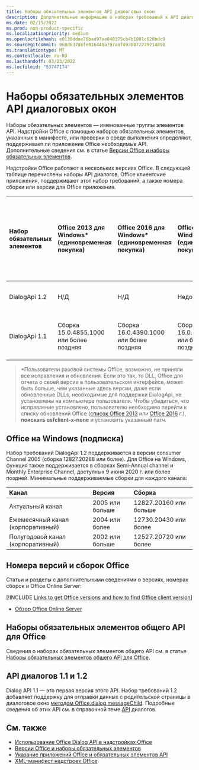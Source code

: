 ```yaml
---
title: Наборы обязательных элементов API диалоговых окон
description: Дополнительные информацию о наборах требований к API диалогов.
ms.date: 02/15/2022
ms.prod: non-product-specific
ms.localizationpriority: medium
ms.openlocfilehash: e0130ddae76bad97ae840375cb4b1801c628bdc9
ms.sourcegitcommit: 968d637defe816449a797aefd930872229214898
ms.translationtype: MT
ms.contentlocale: ru-RU
ms.lasthandoff: 03/23/2022
ms.locfileid: "63747174"
---
```

# <a name="dialog-api-requirement-sets"></a>Наборы обязательных элементов API диалоговых окон

Наборы обязательных элементов — именованные группы элементов API. Надстройки Office с помощью наборов обязательных элементов, указанных в манифесте, или проверки в среде выполнения определяют, поддерживает ли приложение Office необходимые API. Дополнительные сведения см. в статье [Версии Office и наборы обязательных элементов](../../develop/office-versions-and-requirement-sets.md).

Надстройки Office работают в нескольких версиях Office. В следующей таблице перечислены наборы API диалогов, Office клиентские приложения, поддерживают этот набор требований, а также номера сборки или версии для Office приложения.

| Набор обязательных элементов | Office 2013 для Windows\*<br>(единовременная покупка) | Office 2016 для Windows\*<br>(единовременная покупка) | Office 2019 для Windows\*<br>(единовременная покупка) | Office 2021 или более поздней Windows\*<br>(единовременная покупка) | Office для Windows<br>(подписка) | Office для iPad<br>(подписка) |  Office для Mac<br>(обе подписки<br> и разовая покупка Office Mac 2019 и более поздних периодов) | Office в Интернете | Office Online Server |
|:-----|:-----|:-----|:-----|:-----|:-----|:-----|:-----|:-----|:-----|
| DialogApi 1.2  | Н/Д | Н/Д | Недоступно | Сборка 16.0.14326.20454 или более поздней | См. поддержку<br>раздел ниже | 2.37 или более поздней | 16.37 или более поздней | Июнь 2020 г. | Недоступно |
| DialogApi 1.1  | Сборка 15.0.4855.1000 или более поздняя | Сборка 16.0.4390.1000 или более поздняя | Сборка 16.0.12527.20720 или более поздней | Сборка 16.0.14326.20454 или более поздней | Версия 1602 (сборка 6741.0000) или более поздняя | 1.22 или более поздняя | 15.20 или более поздняя | Январь 2017 г. | Версия 1608 (сборка 7601.6800) или более поздняя|

>\*Пользователи разовой системы Office, возможно, не приняли все исправления и обновления. Если это так, то DLL, Office для отчета о своей версии в пользовательском интерфейсе, может быть больше, чем указанные здесь версии, даже если обновленные DLLs, необходимые для поддержки DialogApi, не установлены на компьютере пользователя. Чтобы убедиться, что исправление установлено, пользователю необходимо перейти к списку обновлений Office ([список Office 2013](/officeupdates/msp-files-office-2013) или [Office 2016](/officeupdates/msp-files-office-2016) г.), **поискать osfclient-x-none** и установить указанный патч.

## <a name="office-on-windows-subscription-support"></a>Office на Windows (подписка)

Набор требований DialogApi 1.2 поддерживается в версии consumer Channel 2005 (сборка 12827.20268 или более). Для Office на Windows, функция также поддерживается в сборках Semi-Annual channel и Monthly Enterprise Channel, доступных 9 июня 2020 г. или более поздней. Минимальные поддерживаемые сборки для каждого канала:  

|Канал | Версия | Сборка|
|:-----|:-----|:-----|
|Актуальный канал | 2005 или больше | 12827.20160 или больше|
|Ежемесячный канал (корпоративный) | 2004 или более | 12730.20430 или более|
|Полугодовой канал (корпоративный) | 2002 или больше | 12527.20720 или более|

## <a name="office-versions-and-build-numbers"></a>Номера версий и сборок Office

Статьи и разделы с дополнительными сведениями о версиях, номерах сборок и Office Online Server:

[!INCLUDE [Links to get Office versions and how to find Office client version](../../includes/links-get-office-versions-builds.md)]
- [Обзор Office Online Server](/officeonlineserver/office-online-server-overview)

## <a name="office-common-api-requirement-sets"></a>Наборы обязательных элементов общего API для Office

Сведения о наборах обязательных элементов общего API см. в статье [Наборы обязательных элементов общего API для Office](office-add-in-requirement-sets.md).

## <a name="dialog-api-11-and-12"></a>API диалогов 1.1 и 1.2

Dialog API 1.1 — это первая версия этого API. Набор требований 1.2 добавляет поддержку для отправки данных с родительской страницы в диалоговое окно [методом Office.dialog.messageChild](/javascript/api/office/office.dialog#office-office-dialog-messagechild-member(1)). Подробные сведения об этих API см. в справочной теме [API](/javascript/api/office/office.ui) диалогов.

## <a name="see-also"></a>См. также

- [Использование Office Dialog API в надстройках Office](../../develop/dialog-api-in-office-add-ins.md)
- [Версии Office и наборы обязательных элементов](../../develop/office-versions-and-requirement-sets.md)
- [Указание приложений Office и обязательных элементов API](../../develop/specify-office-hosts-and-api-requirements.md)
- [XML-манифест надстроек Office](../../develop/add-in-manifests.md)
